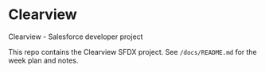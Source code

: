# Clearview

Clearview - Salesforce developer project

This repo contains the Clearview SFDX project. See `/docs/README.md` for the week plan and notes.
